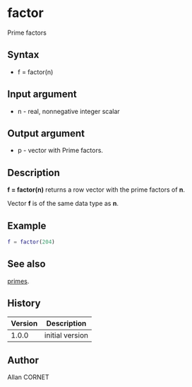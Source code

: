 

# factor

Prime factors

## Syntax

- f = factor(n)

## Input argument

 - n - real, nonnegative integer scalar

## Output argument

 - p - vector with Prime factors.

## Description


  <p><b>f = factor(n)</b> returns a row vector with the prime factors of <b>n</b>.</p>
  <p>Vector <b>f</b> is of the same data type as <b>n</b>.</p>


## Example

```matlab
f = factor(204)
```

## See also

[primes](primes.md).
## History

|Version|Description|
|------|------|
|1.0.0|initial version|


## Author

Allan CORNET



